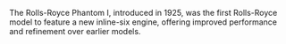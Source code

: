 The Rolls-Royce Phantom I, introduced in 1925, was the first Rolls-Royce model to feature a new inline-six engine, offering improved performance and refinement over earlier models.
